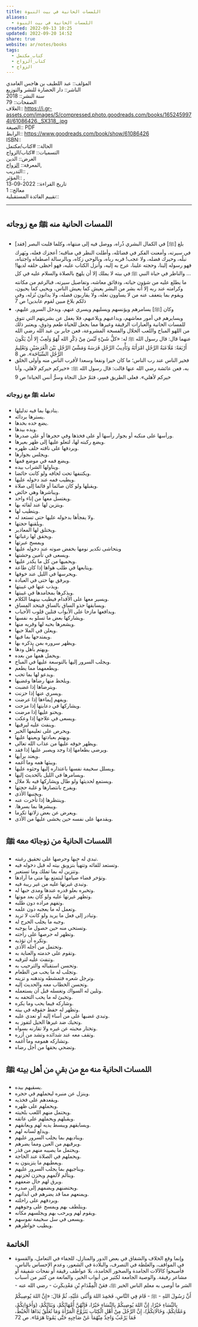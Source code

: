 ```yaml
---  
title: اللمسات الحانية في بيت النبوة  
aliases:  
  - اللمسات الحانية في بيت النبوة  
created: 2022-09-13 10:25  
updated: 2022-09-20 14:52  
share: true  
website: ar/notes/books  
tags:  
  - كتاب_مكتمل  
  - كتاب_الزواج  
  - الزواج  
---  
```

  
  
  
المؤلف:: عبد اللطيف بن هاجس الغامدي  
الناشر:: دار الحضارة للنشر والتوزيع  
سنة النشر:: 2018  
الصفحات:: 79  
الغلاف:: <https://i.gr-assets.com/images/S/compressed.photo.goodreads.com/books/1652459974l/61086426._SX318_.jpg>  
الصيغة:: PDF  
الرابط:: <https://www.goodreads.com/book/show/61086426>  
ISBN::  
الحالة:: #كتاب/مكتمل  
التسميات:: #كتاب/الزواج  
الغرض:: الدين  
المعرفة:: [الزواج](%D8%A7%D9%84%D8%B2%D9%88%D8%A7%D8%AC.md),  
التدريب:: ,  
المؤثر:: ,  
تاريخ القراءة:: 2022-09-13  
معالج:: 1  
تقييم الفائدة المستقبلية::  
  
---  
  
## اللمسات الحانية منه ﷺ مع زوجاته  
  
- [فقد] بلغ [ﷺ] في الكمال البشري ذُراه، ووصل فيه إلى منتهاه، وكلما قلبت البصر في سيرته، وأمعنت الفكر في فضائله، وأطلت النظر في مناقبه؛ أعجزك فعله، وبَهرك نبلُه، وحيرك فضله، ولا عجب! فربه رباه، وبالوحي زكاه، وبالرسالة اصطفاه واجتباه، فهو رسوله إلينا، وحجته علينا، عرج به إليه، وأنزل الكتاب عليه، فهو أحظى خلقه لديها! ... والناظر في حياة النبي ﷺ في بيته لا يملك إلا أن يلهج بالصلاة والسلام عليه في كل ما يطلع عليه من شؤون حياته، ودقائق معاشه، وتفاصيل سيرته، فبالرغم من مكانته وكرامته عند ربه إلا أنه بشر من البشر يعيش كما يعيش الناس، ويحیی کما يحيون، ويقوم بما يتعفف عنه من لا يساوون نعله، ولا يقاربون فضله، ولا يدانون نُزله، وفي ذلكم بلاغ مبين لقوم عابدین! ص 7  
- وكان [ﷺ] يسامرهم ويؤنسهم ويسليهم ويسري عنهم، ويدخل السرور عليهم، ويسايرهم في أمور معاشهم، ويداعبهم ويلاعبهم، فلا يغفل عن بشريتهم التي تتوق للمسات الحانية والعبارات الرقيقة وغيرها مما يجعل للحياة طعم وذوق، ويعتبر ذلك من اللهو المباح واللعب الحلال والفسحة المشروعة، فعن جابر بن عبد الله رضي الله عنهما قال: قال رسول الله ﷺ له: «كلُّ شَيْءٍ لَيْسَ مِنْ ذِكْرِ الله لْهَوٌ وَلَعِبٌ إِلا أَنْ يَكُونَ أَرْبَعَةً: مُلَاعَبَةُ الرَّجُلِ امْرَأَتَهُ وَتَأْدِيبُ الرَّجُلِ فَرَسَهُ وَمَشْيُ الرَّجُلِ بَيْنَ الْغَرَضَيْنِ وَتَعْلِيمُ الرَّجُلِ السِّبَاحَة». ص 8  
- فخير الناس عند رب الناس؛ ما كان خيرا ونفعا وسعدا لأقرب الناس منه وأولى الخلق به، فعن عائشة رضي الله عنها قالت: قال رسول الله ﷺ: «خيركم خيركم لأهلي، وأنا خيركم لأهلي». فعلى الطريق فسِر، فثمّ حبل النجاة وسرُّ أنس الحياة! ص 9  
  
### تعامله ﷺ مع زوجاته  
  
- يناديها بما فيه تدليلها.  
- يسترها بردائه.  
- يضع خده بخدها.  
- ويده بيدها.  
- ورأسها على منكبه أو بجوار رأسها أو على فخذها وفي حجرها أو على صدرها.  
- ويضع ركبته لها، لتعلو عليها إلى ظهر بعيرها.  
- ويردفها على ناقته خلف ظهره.  
- ويجلس بجوارها.  
- ويضع فمه في موضع فمها.  
- ويناولها الشراب بیده.  
- ويكتنفها تحت لحافه ولو كانت حائضا.  
- ويطيب فمه عند دخوله عليها.  
- ويقبلها ولو كان صائما أو قائما إلى صلاة.  
- ويباشرها وهي حائض.  
- ويغتسل معها من إناء واحد.  
- ويتزين لها عند لقائه بها.  
- ويتطيب لها.  
- ولا يفجأها بدخوله عليها حتى تستعد له.  
- ويلقنها حجتها.  
- ويختلق لها المعاذير.  
- ويحقق لها رغباتها.  
- ويمسح عبرتها  
- ويتحاشی تکدیر نومها بخفض صوته عند دخوله عليها  
- ويسعى في تأمين وحشتها.  
- ويحميها من كل ما يكدر عليها.  
- ويتابعها في طلب هواها إذا كان طاعة.  
- ويحرسها في الليل عند خوفها.  
- ويرفق بها حتى في العبادة.  
- ويذب عنها في غيبتها.  
- ويذكرها بمحامدها في غيبتها.  
- ويسير معها على الأقدام فيطيب بينهما الكلام.  
- ویسابقها حذو الساق بالساق فيتحد المساق.  
- ويدافعها مازحا على الأبواب فتلين قلوب الأحباب.  
- ويشاركها بعض ما تسلو به نفسها.  
- ويشعرها بحبه لها وقربه منها.  
- ويعلن في الملا حبها.  
- ويمتدحها بما فيها.  
- ويظهر سروره بمن يذكره بها.  
- ويهتم بأهل ودها.  
- ويحمل همها من بعده.  
- ويجلب السرور إليها بالتوسعة عليها في المباح.  
- ويطعمهما مما يطعم.  
- ويدعو لها بما تحب.  
- ويلحظ منها رضاها وغضبها.  
- ويترضاها إذا غضبت.  
- ويسري عنها إذا حزنت.  
- ويفهم إيماءها إذا عرضت.  
- ويشاركها في دعابتها إذا مزحت.  
- ويحنو عليها إذا مرضت.  
- ويسعى في علاجها إذا وعكت.  
- وينفث عليه ليرقيها.  
- ويحرص على تعليمها الخير.  
- ويهتم بعبادتها ويعينها عليها.  
- ويظهر خوفه عليها من عذاب الله تعالى.  
- ويرضى بطعامها إذا وجد ويصبر عليها إذا فقد.  
- ويعتد برأيها.  
- ویبثها همه وما أغمه.  
- ویسلل سخيمة نفسها باعتذاره إليها وحثوه عليها.  
- ويسامرها في الليل بالحديث إليها.  
- ويستمع لحديثها ولو طال ويشاركها فيه بلا ملال.  
- ويفرح بانتصارها و غلبة حجتها.  
- ويجنبها الأذى.  
- وينتظرها إذا تأخرت عنه.  
- .ويبشرها بما يسرها.  
- ويعرض عن بعض زلاتها تكرما.  
- ويقدمها على نفسه حين يخشى عليها من الأذى.  
  
## اللمسات الحانية من زوجاته معه ﷺ  
  
- تبدي له حبها وحرصها على تحقيق رغبته.  
- وتستعد للقائه وتتهيأ بتزويق بيته له قبل دخوله فيه.  
- وتتزين له بما تملك وما تستعير.  
- وتؤخر قضاء صيامها ليتمتع بها متى ما أرادها.  
- وتبدي غيرتها عليه من غير ريبة فيه.  
- وتخبره بعلو قدره عندها ومدى حبها له.  
- وتظهر غيرتها عليه ولو كان بعد موتها.  
- وتفهم مراده دون طلبه.  
- وتعمل له ما يعجبه دون علمه.  
- وتبادر إلى فعل ما يريد ولو كانت لا تريد.  
- وجبه ما يجلب الحرج له.  
- وتستحي منه حين حصول ما يوجبه.  
- وتظهر له حرصها على راحته.  
- وتكره أن تؤذيه.  
- وتحتمل من أجله الأذى.  
- وتقوم على خدمته والعناية به.  
- وتنفث عليه لترقيه.  
- وتحسن استقباله والترحيب به.  
- وتجلب له ما يحب من الطعام.  
- وترجل شعره فتمشطه وتدهنه و تزینه.  
- وتحسن الخطاب معه والحديث إليه.  
- وتلين له السواك وتغسله قبل أن يستعمله.  
- وتخبئ له ما يحب التحفه به.  
- وشاركه فيما يحب وما يكره.  
- وتظهر له حفظ حقوقه في بيته.  
- وتبدي غضبها على من أساء إليه أو تعدي عليه.  
- وتحيك ضد غيرها الحيل لتفوز به.  
- وتختار محبته عن غيره ولا تقارنه بسواه.  
- وتقف معه عند شدائده وتشد من أزره.  
- وتشارکه همومه وما أغمه.  
- وتضحي بحقها من أجل رضاه.  
  
## اللمسات الحانية منه مع من بقي من أهل بيته ﷺ  
  
- يسقيهم بيده.  
- وينزل عن منبره ليحملهم في حجره.  
- ويقعدهم على فخذيه.  
- ويحملهم على ظهره.  
- ويحتمل منهم اللعب بلحيته.  
- ويقبلهم ويحملهم على عاتقه.  
- ویسابقهم ويبسط يديه لهم ويعانقهم.  
- ويدلع لسانه لهم.  
- ويناديهم بما يجلب السرور عليهم.  
- ويرقيهم من العين ومما يضرهم.  
- ويحتمل ما يصيبه منهم من قذر.  
- ويحملهم في الصلاة عند الحاجة.  
- ويعطيهم ما يتزينون به.  
- ويناجيهم بما يجلب السرور عليهم.  
- ويتألم لألمهم ويحزن لحزنهم.  
- ويرق لهم حال ضعفهم.  
- ويحتضنهم ويضمهم إلى صدره.  
- ويمنعهم مما قد يضرهم في أبدانهم.  
- ويردفهم على راحلته.  
- ويتلطف بهم ويمسح على وجوههم.  
- ويقوم لهم ويرحب بهم ويجلسهم مكانه.  
- ويسعى في سل سخيمة نفوسهم.  
- ويطيب خواطرهم.  
  
## الخاتمة  
  
- وإنما وقع الخلاف والشقاق في بعض الدور والمنازل، للجفاء في التعامل، والقسوة في المواقف، والغلظة في التصرف، والبلادة في الشعور، وعدم الإحساس بالناس، فأصبحوا كالآلات الجامدة والصخور الخامدة، بلا عواطف رقيقة أو نفحات شفيقة أو مشاعر رفيقة. والوصية الجامعة لكثير من أبواب الخير، والمانعة من كثير من أسباب الشر ما أوصى به معلم الناس الخير ﷺ، فعَنْ الْمِقْدَامِ بْنِ مَعْدِيكَرِبَ - رضي الله عنه - أَنَّ رَسُولَ اللهِ - ﷺ - قَامَ فِي النَّاسِ، فَحَمِدَ اللهَ وَأَثْنَى عَلَيْهِ، ثُمَّ قَالَ: «إِنَّ اللهَ يُوصِيكُمْ بِالنِّسَاءِ خَيْرًا، إِنَّ اللهَ يُوصِيكُمْ بِالنِّسَاءِ خَيْرًا، فَإِنَّهُنَّ أُمَّهَاتُكُمْ، وَبَنَاتُكُمْ، (وَأَخَوَاتِكُمْ، وَعَمَّاتِكُمْ، وَخَالَاتِكُمْ)، إِنَّ الرَّجُلَ مِنْ أَهْلِ الْكِتَابِ يَتَزَوَّجُ الْمَرْأَةَ وَمَا تُعَلِّقُ يَدَاهَا الْخَيْطُ، فَمَا يَرْغَبُ وَاحِدٌ مِنْهُمَا عَنْ صَاحِبِهِ حَتَّى يَمُوتَا هَرَمًا». ص 72  
